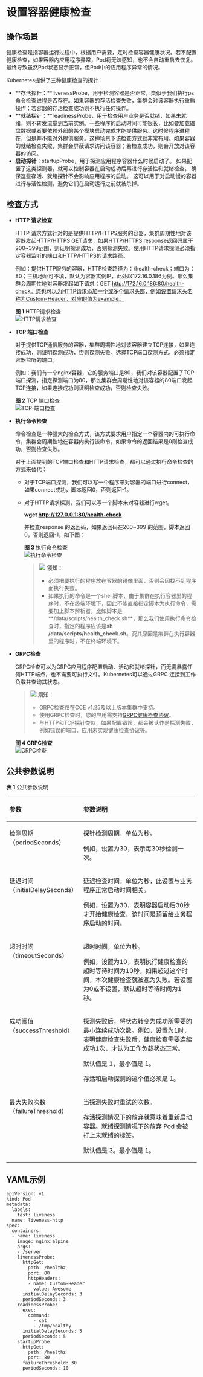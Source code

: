 # 设置容器健康检查<a name="cce_10_0112"></a>

## 操作场景<a name="section1731112174912"></a>

健康检查是指容器运行过程中，根据用户需要，定时检查容器健康状况。若不配置健康检查，如果容器内应用程序异常，Pod将无法感知，也不会自动重启去恢复。最终导致虽然Pod状态显示正常，但Pod中的应用程序异常的情况。

Kubernetes提供了三种健康检查的探针：

-   **存活探针：**livenessProbe，用于检测容器是否正常，类似于我们执行ps命令检查进程是否存在。如果容器的存活检查失败，集群会对该容器执行重启操作；若容器的存活检查成功则不执行任何操作。
-   **就绪探针：**readinessProbe，用于检查用户业务是否就绪，如果未就绪，则不转发流量到当前实例。一些程序的启动时间可能很长，比如要加载磁盘数据或者要依赖外部的某个模块启动完成才能提供服务。这时候程序进程在，但是并不能对外提供服务。这种场景下该检查方式就非常有用。如果容器的就绪检查失败，集群会屏蔽请求访问该容器；若检查成功，则会开放对该容器的访问。
-   **启动探针**：startupProbe，用于探测应用程序容器什么时候启动了。 如果配置了这类探测器，就可以控制容器在启动成功后再进行存活性和就绪检查， 确保这些存活、就绪探针不会影响应用程序的启动。 这可以用于对启动慢的容器进行存活性检测，避免它们在启动运行之前就被杀掉。

## 检查方式<a name="section476025319384"></a>

-   **HTTP 请求检查**

    HTTP 请求方式针对的是提供HTTP/HTTPS服务的容器，集群周期性地对该容器发起HTTP/HTTPS GET请求，如果HTTP/HTTPS response返回码属于200\~399范围，则证明探测成功，否则探测失败。使用HTTP请求探测必须指定容器监听的端口和HTTP/HTTPS的请求路径。

    例如：提供HTTP服务的容器，HTTP检查路径为：/health-check；端口为：80；主机地址可不填，默认为容器实例IP，此处以172.16.0.186为例。那么集群会周期性地对容器发起如下请求：GET http://172.16.0.186:80/health-check。您也可以为HTTP请求添加一个或多个请求头部，例如设置请求头名称为Custom-Header，对应的值为example。

    **图 1**  HTTP请求检查<a name="fig1046354013219"></a>  
    ![](figures/HTTP请求检查.png "HTTP请求检查")

-   **TCP 端口检查**

    对于提供TCP通信服务的容器，集群周期性地对该容器建立TCP连接，如果连接成功，则证明探测成功，否则探测失败。选择TCP端口探测方式，必须指定容器监听的端口。

    例如：我们有一个nginx容器，它的服务端口是80，我们对该容器配置了TCP端口探测，指定探测端口为80，那么集群会周期性地对该容器的80端口发起TCP连接，如果连接成功则证明检查成功，否则检查失败。

    **图 2**  TCP 端口检查<a name="fig19535111122317"></a>  
    ![](figures/TCP-端口检查.png "TCP-端口检查")

-   **执行命令检查**

    命令检查是一种强大的检查方式，该方式要求用户指定一个容器内的可执行命令，集群会周期性地在容器内执行该命令，如果命令的返回结果是0则检查成功，否则检查失败。

    对于上面提到的TCP端口检查和HTTP请求检查，都可以通过执行命令检查的方式来替代：

    -   对于TCP端口探测，我们可以写一个程序来对容器的端口进行connect，如果connect成功，脚本返回0，否则返回-1。
    -   对于HTTP请求探测，我们可以写一个脚本来对容器进行wget。

        **wget http://127.0.0.1:80/health-check**

        并检查response 的返回码，如果返回码在200\~399 的范围，脚本返回0，否则返回-1。如下图：

        **图 3**  执行命令检查<a name="fig352810973514"></a>  
        ![](figures/执行命令检查.png "执行命令检查")

        >![](public_sys-resources/icon-notice.gif) **须知：** 
        >-   必须把要执行的程序放在容器的镜像里面，否则会因找不到程序而执行失败。
        >-   如果执行的命令是一个shell脚本，由于集群在执行容器里的程序时，不在终端环境下，因此不能直接指定脚本为执行命令，需要加上脚本解析器。比如脚本是**/data/scripts/health\_check.sh**，那么我们使用执行命令检查时，指定的程序应该是**sh /data/scripts/health\_check.sh**。究其原因是集群在执行容器里的程序时，不在终端环境下。


-   **GRPC检查**

    GRPC检查可以为GRPC应用程序配置启动、活动和就绪探针，而无需暴露任何HTTP端点，也不需要可执行文件。Kubernetes可以通过GRPC 连接到工作负载并查询其状态。

    >![](public_sys-resources/icon-notice.gif) **须知：** 
    >-   GRPC检查仅在CCE v1.25及以上版本集群中支持。
    >-   使用GRPC检查时，您的应用需支持[GRPC健康检查协议](https://github.com/grpc/grpc/blob/master/doc/health-checking.md)。
    >-   与HTTP和TCP探针类似，如果配置错误，都会被认作是探测失败，例如错误的端口、应用未实现健康检查协议等。

    **图 4** **GRPC检查**<a name="fig84499126323"></a>  
    ![](figures/GRPC检查.png "GRPC检查")


## 公共参数说明<a name="section2050653544516"></a>

**表 1**  公共参数说明

<a name="t045a8ee10cb946eaa4c01da4319b7206"></a>
<table><thead align="left"><tr id="re3891f83a0b242b1bf3f178042398166"><th class="cellrowborder" valign="top" width="27%" id="mcps1.2.3.1.1"><p id="afec93a787dcb46788032cfc70a14a22e"><a name="afec93a787dcb46788032cfc70a14a22e"></a><a name="afec93a787dcb46788032cfc70a14a22e"></a>参数</p>
</th>
<th class="cellrowborder" valign="top" width="73%" id="mcps1.2.3.1.2"><p id="zh-cn_topic_0052519475_p74835383351"><a name="zh-cn_topic_0052519475_p74835383351"></a><a name="zh-cn_topic_0052519475_p74835383351"></a>参数说明</p>
</th>
</tr>
</thead>
<tbody><tr id="row20530143512017"><td class="cellrowborder" valign="top" width="27%" headers="mcps1.2.3.1.1 "><p id="p65301359204"><a name="p65301359204"></a><a name="p65301359204"></a>检测周期（periodSeconds）</p>
</td>
<td class="cellrowborder" valign="top" width="73%" headers="mcps1.2.3.1.2 "><p id="p5530935122014"><a name="p5530935122014"></a><a name="p5530935122014"></a>探针检测周期，单位为秒。</p>
<p id="p14542201010239"><a name="p14542201010239"></a><a name="p14542201010239"></a>例如，设置为30，表示每30秒检测一次。</p>
</td>
</tr>
<tr id="r82f45c7641534b8d80da858ce9ce9be7"><td class="cellrowborder" valign="top" width="27%" headers="mcps1.2.3.1.1 "><p id="p183641821163711"><a name="p183641821163711"></a><a name="p183641821163711"></a>延迟时间（initialDelaySeconds）</p>
</td>
<td class="cellrowborder" valign="top" width="73%" headers="mcps1.2.3.1.2 "><p id="p173941610161614"><a name="p173941610161614"></a><a name="p173941610161614"></a>延迟检查时间，单位为秒，此设置与业务程序正常启动时间相关。</p>
<p id="zh-cn_topic_0052519475_p05855219373"><a name="zh-cn_topic_0052519475_p05855219373"></a><a name="zh-cn_topic_0052519475_p05855219373"></a>例如，设置为30，表明容器启动后30秒才开始健康检查，该时间是预留给业务程序启动的时间。</p>
</td>
</tr>
<tr id="rf8dd0b9b29af4b96bcf3efaecb0c4bb2"><td class="cellrowborder" valign="top" width="27%" headers="mcps1.2.3.1.1 "><p id="p36325348374"><a name="p36325348374"></a><a name="p36325348374"></a>超时时间（timeoutSeconds）</p>
</td>
<td class="cellrowborder" valign="top" width="73%" headers="mcps1.2.3.1.2 "><p id="p052822120161"><a name="p052822120161"></a><a name="p052822120161"></a>超时时间，单位为秒。</p>
<p id="a376926047bc64e0a9304d6c9828fc5a2"><a name="a376926047bc64e0a9304d6c9828fc5a2"></a><a name="a376926047bc64e0a9304d6c9828fc5a2"></a>例如，设置为10，表明执行健康检查的超时等待时间为10秒，如果超过这个时间，本次健康检查就被视为失败。若设置为0或不设置，默认超时等待时间为1秒。</p>
</td>
</tr>
<tr id="row122252672114"><td class="cellrowborder" valign="top" width="27%" headers="mcps1.2.3.1.1 "><p id="p22251962213"><a name="p22251962213"></a><a name="p22251962213"></a>成功阈值（successThreshold）</p>
</td>
<td class="cellrowborder" valign="top" width="73%" headers="mcps1.2.3.1.2 "><p id="p68862519317"><a name="p68862519317"></a><a name="p68862519317"></a>探测失败后，将状态转变为成功所需要的最小连续成功次数。例如，设置为1时，表明健康检查失败后，健康检查需要连续成功1次，才认为工作负载状态正常。</p>
<p id="p4789856113112"><a name="p4789856113112"></a><a name="p4789856113112"></a>默认值是 1，最小值是 1。</p>
<p id="p922520614215"><a name="p922520614215"></a><a name="p922520614215"></a>存活和启动探测的这个值必须是 1。</p>
</td>
</tr>
<tr id="row104681621102117"><td class="cellrowborder" valign="top" width="27%" headers="mcps1.2.3.1.1 "><p id="p1468121152113"><a name="p1468121152113"></a><a name="p1468121152113"></a>最大失败次数（failureThreshold）</p>
</td>
<td class="cellrowborder" valign="top" width="73%" headers="mcps1.2.3.1.2 "><p id="p9644133173213"><a name="p9644133173213"></a><a name="p9644133173213"></a>当探测失败时重试的次数。</p>
<p id="p111011316163216"><a name="p111011316163216"></a><a name="p111011316163216"></a>存活探测情况下的放弃就意味着重新启动容器。就绪探测情况下的放弃 Pod 会被打上未就绪的标签。</p>
<p id="p446822117214"><a name="p446822117214"></a><a name="p446822117214"></a>默认值是 3。最小值是 1。</p>
</td>
</tr>
</tbody>
</table>

## YAML示例<a name="section142959903311"></a>

```
apiVersion: v1
kind: Pod
metadata:
  labels:
    test: liveness
  name: liveness-http
spec:
  containers:
  - name: liveness
    image: nginx:alpine
    args:
    - /server
    livenessProbe:
      httpGet:
        path: /healthz
        port: 80
        httpHeaders:
        - name: Custom-Header
          value: Awesome
      initialDelaySeconds: 3
      periodSeconds: 3
    readinessProbe:
      exec:
        command:
          - cat
          - /tmp/healthy
      initialDelaySeconds: 5
      periodSeconds: 5
    startupProbe:
      httpGet:
        path: /healthz
        port: 80
      failureThreshold: 30
      periodSeconds: 10
```

